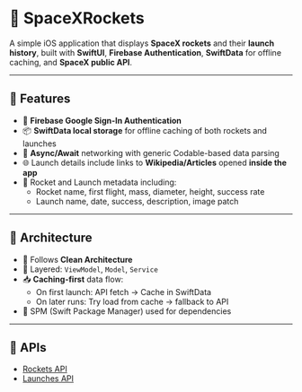 # 🚀 SpaceXRockets

A simple iOS application that displays **SpaceX rockets** and their **launch history**, built with **SwiftUI**, **Firebase Authentication**, **SwiftData** for offline caching, and **SpaceX public API**.

---

## 📱 Features

- 🔐 **Firebase Google Sign-In Authentication**
- 📦 **SwiftData local storage** for offline caching of both rockets and launches
- 📡 **Async/Await** networking with generic Codable-based data parsing
- 🌐 Launch details include links to **Wikipedia/Articles** opened **inside the app**
- 📆 Rocket and Launch metadata including:
  - Rocket name, first flight, mass, diameter, height, success rate
  - Launch name, date, success, description, image patch

---

## 📂 Architecture

- 🧼 Follows **Clean Architecture**
- 🧩 Layered: `ViewModel`, `Model`, `Service`
- 📥 **Caching-first** data flow:
  - On first launch: API fetch → Cache in SwiftData
  - On later runs: Try load from cache → fallback to API
- 🔧 SPM (Swift Package Manager) used for dependencies

---

## 🔗 APIs

- [Rockets API](https://api.spacexdata.com/v4/rockets)
- [Launches API](https://api.spacexdata.com/v5/launches)
